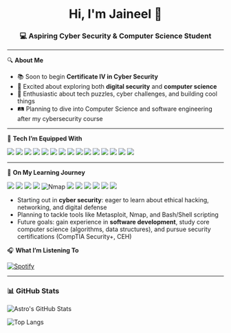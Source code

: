 <h1 align="center">Hi, I'm Jaineel 👋</h1>
<h3 align="center">💻 Aspiring Cyber Security & Computer Science Student</h3>

---

🔍 **About Me**

- 📚 Soon to begin **Certificate IV in Cyber Security**
- 💭 Excited about exploring both **digital security** and **computer science**
- 🧩 Enthusiastic about tech puzzles, cyber challenges, and building cool things
- 🛤️ Planning to dive into Computer Science and software engineering after my cybersecurity course

---

🧰 **Tech I’m Equipped With**

<p align="left">
  <!-- Languages -->
  <img src="https://img.shields.io/badge/Python-3776AB?style=for-the-badge&logo=python&logoColor=white"/>
  <img src="https://img.shields.io/badge/JavaScript-F7DF1E?style=for-the-badge&logo=javascript&logoColor=black"/>
  <img src="https://img.shields.io/badge/HTML5-E34F26?style=for-the-badge&logo=html5&logoColor=white"/>
  <img src="https://img.shields.io/badge/CSS3-1572B6?style=for-the-badge&logo=css3&logoColor=white"/>
  <img src="https://img.shields.io/badge/PHP-777BB4?style=for-the-badge&logo=php&logoColor=white"/>
  <img src="https://img.shields.io/badge/SQL-4479A1?style=for-the-badge&logo=mysql&logoColor=white"/>

  <!-- Frameworks & Tools -->
  <img src="https://img.shields.io/badge/Node.js-339933?style=for-the-badge&logo=nodedotjs&logoColor=white"/>
  <img src="https://img.shields.io/badge/Express.js-000000?style=for-the-badge&logo=express&logoColor=white"/>
  <img src="https://img.shields.io/badge/Bootstrap-7952B3?style=for-the-badge&logo=bootstrap&logoColor=white"/>

  <!-- Databases -->
  <img src="https://img.shields.io/badge/MySQL-005C84?style=for-the-badge&logo=mysql&logoColor=white"/>
  <img src="https://img.shields.io/badge/MongoDB-47A248?style=for-the-badge&logo=mongodb&logoColor=white"/>

  <!-- OS & Dev Tools -->
  <img src="https://img.shields.io/badge/Windows-0078D6?style=for-the-badge&logo=windows&logoColor=white"/>
  <img src="https://img.shields.io/badge/VS_Code-007ACC?style=for-the-badge&logo=visualstudiocode&logoColor=white"/>
  <img src="https://img.shields.io/badge/Git-F05032?style=for-the-badge&logo=git&logoColor=white"/>
  <img src="https://img.shields.io/badge/GitHub-181717?style=for-the-badge&logo=github&logoColor=white"/>
</p>

---

🚀 **On My Learning Journey**

<p align="left">
  <!-- Security Tools -->
  <img src="https://img.shields.io/badge/Kali_Linux-557C94?style=for-the-badge&logo=kalilinux&logoColor=white"/>
  <img src="https://img.shields.io/badge/Wireshark-1679A7?style=for-the-badge&logo=wireshark&logoColor=white"/>
  <img src="https://img.shields.io/badge/Burp_Suite-ff5722?style=for-the-badge&logo=burpsuite&logoColor=black"/>
  <img src="https://img.shields.io/badge/Metasploit-005AA7?style=for-the-badge&logo=metasploit&logoColor=white"/>
  <img src="https://img.shields.io/badge/Nmap-4F5B93?style=for-the-badge&logo=data:image/svg+xml;base64,iVBORw0KGgoAAAANSUhEUgAAAAUA...==&logoColor=white" alt="Nmap"/> <!-- Placeholder -->

  <!-- Scripting / Shell -->
  <img src="https://img.shields.io/badge/Bash-121011?style=for-the-badge&logo=gnubash&logoColor=white"/>

  <!-- OS -->
  <img src="https://img.shields.io/badge/Linux-FCC624?style=for-the-badge&logo=linux&logoColor=black"/>

  <!-- Virtualization & SIEM -->
  <img src="https://img.shields.io/badge/VirtualBox-183A61?style=for-the-badge&logo=virtualbox&logoColor=white"/>
  <img src="https://img.shields.io/badge/Splunk-000000?style=for-the-badge&logo=splunk&logoColor=white"/>

  <!-- Platforms / Labs -->
  <img src="https://img.shields.io/badge/TryHackMe-2D2D2D?style=for-the-badge&logo=tryhackme&logoColor=white"/>
  <img src="https://img.shields.io/badge/Hack_The_Box-9FEF00?style=for-the-badge&logo=hackthebox&logoColor=black"/>
</p>

- Starting out in **cyber security**: eager to learn about ethical hacking, networking, and digital defense  
- Planning to tackle tools like Metasploit, Nmap, and Bash/Shell scripting  
- Future goals: gain experience in **software development**, study core computer science (algorithms, data structures), and pursue security certifications (CompTIA Security+, CEH)


🎧 **What I’m Listening To**

[![Spotify](https://spotify-github-profile.vercel.app/api/view?uid=lostastro&cover_image=true&theme=default&show_offline=true&background_color=121212&interchange=false&bar_color=155dbc&bar_color_cover=false)](https://open.spotify.com/user/killrydeofficial)


---

### 📊 GitHub Stats

![Astro's GitHub Stats](https://github-readme-stats.vercel.app/api?username=LostAstro&show_icons=true&theme=tokyonight)

![Top Langs](https://github-readme-stats.vercel.app/api/top-langs/?username=LostAstro&layout=compact&theme=tokyonight)
